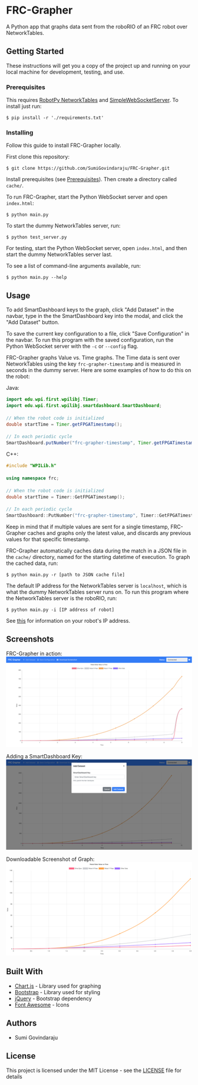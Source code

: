 # FRC-Grapher
A Python app that graphs data sent from the roboRIO of an FRC robot over NetworkTables. 

## Getting Started
These instructions will get you a copy of the project up and running on your local machine for development, testing, and use.

### Prerequisites
This requires [RobotPy NetworkTables](https://github.com/robotpy/pynetworktables) and [SimpleWebSocketServer](https://github.com/dpallot/simple-websocket-server). To install just run:
```
$ pip install -r './requirements.txt'
```

### Installing
Follow this guide to install FRC-Grapher locally.

First clone this repository:
```
$ git clone https://github.com/SumiGovindaraju/FRC-Grapher.git
```

Install prerequisites (see [Prerequisites](#prerequisites)). Then create a directory called `cache/`.

To run FRC-Grapher, start the Python WebSocket server and open `index.html`:
```
$ python main.py
```

To start the dummy NetworkTables server, run:
```
$ python test_server.py
```

For testing, start the Python WebSocket server, open `index.html`, and then start the dummy NetworkTables server last.

To see a list of command-line arguments available, run:
```
$ python main.py --help
```

## Usage
To add SmartDashboard keys to the graph, click "Add Dataset" in the navbar, type in the the SmartDashboard key into the modal, and click the "Add Dataset" button.

To save the current key configuration to a file, click "Save Configuration" in the navbar. To run this program with the saved configuration, run the Python WebSocket server with the `-c` or `--config` flag.

FRC-Grapher graphs Value vs. Time graphs. The Time data is sent over NetworkTables using the key `frc-grapher-timestamp` and is measured in seconds in the dummy server. Here are some examples of how to do this on the robot:

Java:
```java
import edu.wpi.first.wpilibj.Timer;
import edu.wpi.first.wpilibj.smartdashboard.SmartDashboard;

// When the robot code is initialized
double startTime = Timer.getFPGATimestamp();

// In each periodic cycle
SmartDashboard.putNumber("frc-grapher-timestamp", Timer.getFPGATimestamp() - startTime);
```

C++:
```cpp
#include "WPILib.h"

using namespace frc;

// When the robot code is initialized
double startTime = Timer::GetFPGATimestamp();

// In each periodic cycle	
SmartDashboard::PutNumber("frc-grapher-timestamp", Timer::GetFPGATimestamp() - startTime);
```

Keep in mind that if multiple values are sent for a single timestamp, FRC-Grapher caches and graphs only the latest value, and discards any previous values for that specific timestamp.

FRC-Grapher automatically caches data during the match in a JSON file in the `cache/` directory, named for the starting datetime of execution. To graph the cached data, run:
```
$ python main.py -r [path to JSON cache file]
```

The default IP address for the NetworkTables server is `localhost`, which is what the dummy NetworkTables server runs on. To run this program where the NetworkTables server is the roboRIO, run:
```
$ python main.py -i [IP address of robot]
```

See [this](https://wpilib.screenstepslive.com/s/4485/m/24193/l/319135-ip-networking-at-the-event) for information on your robot's IP address.

## Screenshots
FRC-Grapher in action:
![FRC-Grapher in action](screenshots/screenshot1.png "FRC-Grapher in action")

Adding a SmartDashboard Key:
![Adding a SmartDashboard Key](screenshots/screenshot2.png "Adding a SmartDashboard Key")

Downloadable Screenshot of Graph:
![Downloadable Screenshot of Graph](screenshots/screenshot3.png "Downloadable Screenshot of Graph")

## Built With
* [Chart.js](http://www.chartjs.org/) - Library used for graphing
* [Bootstrap](https://getbootstrap.com/) - Library used for styling
* [jQuery](https://jquery.com/) - Bootstrap dependency 
* [Font Awesome](https://fontawesome.com/) - Icons

## Authors
* Sumi Govindaraju

## License
This project is licensed under the MIT License - see the [LICENSE](LICENSE) file for details
